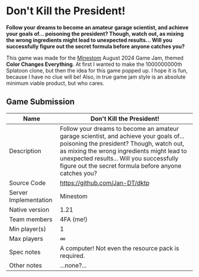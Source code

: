 # Don't Kill the President!
**Follow your dreams to become an amateur garage scientist, and achieve your goals of... poisoning the president?
Though, watch out, as mixing the wrong ingredients might lead to unexpected results...
Will you successfully figure out the secret formula before anyone catches you?**

This game was made for the [Minestom](https://github.com/minestom/minestom) August 2024 Game Jam, themed **Color Changes Everything**.
At first I wanted to make the 1000000000th Splatoon clone, but then the idea for this game popped up.
I hope it is fun, because I have no clue will be! Also, in true game jam style is an absolute minimum viable product, but who cares.

## Game Submission
| Name | **Don't Kill the President!** |
|---|---|
| Description | Follow your dreams to become an amateur garage scientist, and achieve your goals of... poisoning the president? Though, watch out, as mixing the wrong ingredients might lead to unexpected results... Will you successfully figure out the secret formula before anyone catches you? |
| Source Code | <https://github.com/Jan-DT/dktp> |
| Server Implementation | Minestom |
| Native version | 1.21 |
| Team members | 4FA (me!) |
| Min player(s) | 1 |
| Max players | ∞ |
| Spec notes | A computer! Not even the resource pack is required. |
| Other notes | ...none?... |
